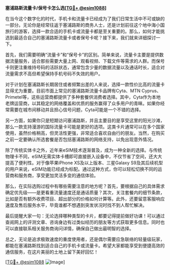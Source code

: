 **塞浦路斯流量卡/保号卡怎么选[[TG💪+ @esim1088](https://t.me/s/esim1088)]**

在当今这个数字化的时代，手机卡和流量卡已经成为了我们日常生活中不可或缺的一部分。无论你是经常往返于塞浦路斯的商务人士，还是计划前往这个地中海小国旅行的游客，选择一款合适的手机卡或流量卡都是至关重要的。那么，如何才能挑选到最适合自己的塞浦路斯流量卡或者保号卡呢？接下来，我们就来详细探讨一下。

首先，我们需要明确“流量卡”和“保号卡”的区别。简单来说，流量卡主要是提供数据流量服务，适合那些需要大量上网、观看视频、下载文件等需求的人群。而保号卡则更注重维持号码的活跃状态，通常包含少量的数据流量以及通话时长，适合对流量需求不高但希望保持手机号码不失效的用户。

对于计划在塞浦路斯长期居住或者频繁出差的人来说，选择一款性价比高的流量卡显得尤为重要。目前市面上常见的塞浦路斯流量卡品牌有Cyta、MTN Cyprus、Primetel等，这些运营商都提供了多种套餐供消费者选择。其中，Cyta作为本地老牌运营商，以其稳定的网络覆盖和优质的服务赢得了众多用户的青睐。如果你经常需要在城市间移动并且担心信号问题，Cyta可能是一个不错的选择。

另一方面，如果你只是短期访问塞浦路斯，并且主要目的是享受这里的阳光沙滩，那么一款支持漫游的国际流量卡可能是更好的选项。这类卡片通常可以在多个国家使用，虽然价格稍高，但灵活性更强，非常适合喜欢自由行的朋友。当然，在购买之前一定要确认所选套餐是否包括塞浦路斯的网络支持，以免出现意外情况。

除了传统实体卡之外，近年来eSIM技术逐渐普及，成为一种全新的选择。与传统物理卡不同，eSIM无需实体卡槽即可直接嵌入设备中，不仅节省了空间，还大大提高了便利性。对于像苹果iPhone XS及以上版本、三星Galaxy S9及其后续机型的用户来说，eSIM功能已经成为标配。通过这种方式，你可以轻松切换不同的运营商和服务商，享受更加灵活多变的通信体验。

那么，在实际选购过程中有哪些需要注意的地方呢？首先，要根据自己的具体需求确定优先级——是更看重流量速度还是通话质量？其次，关注套餐内的细节条款，比如是否有额外收费项目、超出部分的价格如何计算等。此外，还要留意客服响应速度及售后服务水平，毕竟谁都不想遇到突发状况时找不到人帮忙解决。

最后提醒大家一句：无论选择哪种类型的卡片，都要记得提前做好功课！可以通过查阅网上的评测文章、咨询身边有过类似经历的朋友等方式获取更多信息。同时也可以直接联系相关服务商询问详情，确保自己做出最明智的选择。

总之，无论是追求极致速度的重度使用者，还是偶尔需要应急联络的轻量级玩家，都能在塞浦路斯找到适合自己的手机卡或流量卡。希望大家都能享受到便捷高效的通信服务，在这片美丽的土地上留下美好回忆！

[[TG💪+ @esim1088](https://t.me/s/esim1088) ![Image](https://i.postimg.cc/4NQfJmqS/Snipaste-2025-05-13-00-14-12.png)]